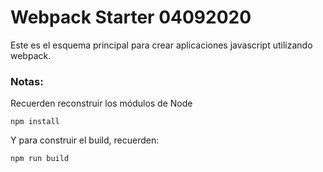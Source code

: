 # Webpack Starter 04092020

Este es el esquema principal para crear
aplicaciones javascript utilizando webpack.

### Notas:
Recuerden reconstruir los módulos de Node

```
npm install
```
Y para construir el build, recuerden:
```
npm run build
```